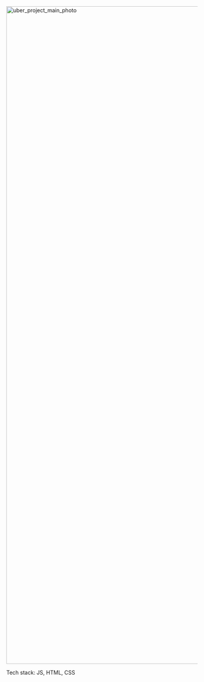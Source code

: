 <img width="1728" alt="uber_project_main_photo" src="https://github.com/user-attachments/assets/d9e2c640-fdc1-488a-b230-4478eeb32bbc">

Tech stack: JS, HTML, CSS
